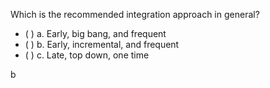<panel header="{{ icon_Q_A }} Which is the recommended integration approach in general?">

<panel header="%%Prerequisites%%" expandable expanded>
  <panel src="../../approaches/bigBangVsIncremental/unit-inElsewhere-asFlat.md" boilerplate header="Integration: Approaches: Big-bang vs Incremental Approach" />
  <panel src="../../approaches/lateVsEarly/unit-inElsewhere-asFlat.md" boilerplate header="Integration: Approaches: Late vs Early Approach" />
  <panel src="../../approaches/topDownVsBottomUp/unit-inElsewhere-asFlat.md" boilerplate header="Integration: Approaches: Top-down vs Bottom-up Approach" />
</panel>

<p/>

<question>
Which is the recommended integration approach in general?

- ( ) a. Early, big bang, and frequent
- ( ) b. Early, incremental, and frequent
- ( ) c. Late, top down, one time


<div slot="answer">

b

</div>
</question>
</panel>

